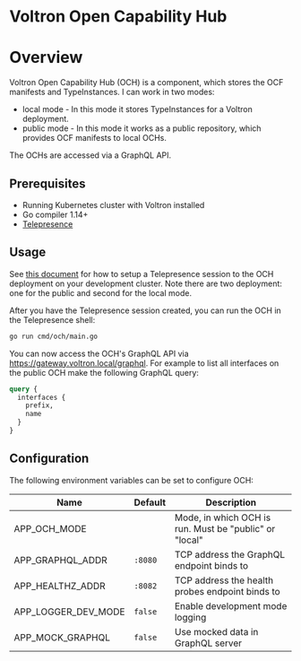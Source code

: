 # Voltron Open Capability Hub

# Overview

Voltron Open Capability Hub (OCH) is a component, which stores the OCF manifests and TypeInstances. I can work in two modes:
- local mode - In this mode it stores TypeInstances for a Voltron deployment.
- public mode - In this mode it works as a public repository, which provides OCF manifests to local OCHs.

The OCHs are accessed via a GraphQL API.

## Prerequisites

- Running Kubernetes cluster with Voltron installed
- Go compiler 1.14+
- [Telepresence](https://www.telepresence.io/)

## Usage

See [this document](../../docs/development.md#replace-a-cluster-component-with-your-local-process) for how to setup a Telepresence session to the OCH deployment on your development cluster. Note there are two deployment: one for the public and second for the local mode.

After you have the Telepresence session created, you can run the OCH in the Telepresence shell:
```bash
go run cmd/och/main.go
```

You can now access the OCH's GraphQL API via https://gateway.voltron.local/graphql. For example to list all interfaces on the public OCH make the following GraphQL query:
```graphql
query {
  interfaces {
    prefix,
    name
  }
}
```

## Configuration

The following environment variables can be set to configure OCH:

| Name                | Default | Description                                            |
|---------------------|---------|--------------------------------------------------------|
| APP_OCH_MODE        |         | Mode, in which OCH is run. Must be "public" or "local" |
| APP_GRAPHQL_ADDR    | `:8080` | TCP address the GraphQL endpoint binds to              |
| APP_HEALTHZ_ADDR    | `:8082` | TCP address the health probes endpoint binds to        |
| APP_LOGGER_DEV_MODE | `false` | Enable development mode logging                        |
| APP_MOCK_GRAPHQL    | `false` | Use mocked data in GraphQL server                      |
